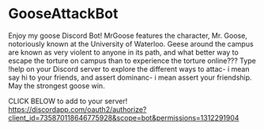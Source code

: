 # GooseAttackBot
Enjoy my goose Discord Bot! 
MrGoose features the character, Mr. Goose, notoriously known at the University of Waterloo. 
Geese around the campus are known as very violent to anyone in its path, and what better way to escape the torture on campus than to experience the torture online???
Type !help on your Discord server to explore the different ways to attac- i mean say hi to your friends, and assert dominanc- i mean assert your friendship. 
May the strongest goose win.

CLICK BELOW to add to your server!
https://discordapp.com/oauth2/authorize?client_id=735870118646775928&scope=bot&permissions=1312291904
